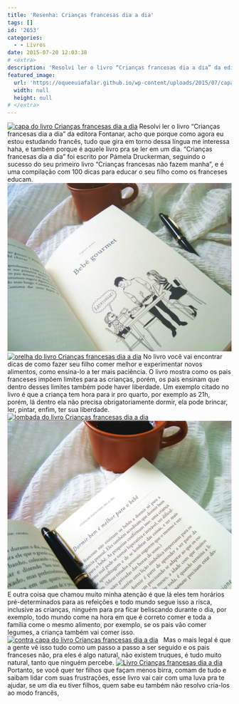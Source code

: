 ```yaml
---
title: 'Resenha: Crianças francesas dia a dia'
tags: []
id: '2653'
categories:
  - - Livros
date: 2015-07-20 12:03:38
# <extra>
description: 'Resolvi ler o livro “Crianças francesas dia a dia” da editora Fontanar, acho que porque como agora eu estou estudando francês, tudo que gira em torno dessa língua me interessa haha, e também porque é aquele livro pra se ler em um dia. “Crianças francesas dia a dia” foi escrito por Pámela Druckerman, seguindo o sucesso do seu primeiro livro “Crianças francesas não fazem manha”, e é uma compilação com 100 dicas para educar o seu filho como os franceses educam. No livro você vai encontrar dicas de como fazer seu filho comer melhor e experimentar novos alimentos, como ensina-lo a ter mais paciência. O livro mostra como os pais franceses impõem limites para as crianças, porém, os pais ensinam que dentro desses limites também pode haver liberdade. Um exemplo citado no livro é que a criança tem hora para &hellip;'
featured_image: 
  url: 'https://oqueeuiafalar.github.io/wp-content/uploads/2015/07/capa-do-livro-Crianças-francesas-dia-a-dia-1024x768.jpg'
  width: null
  height: null
# </extra>
---
```


[![capa do livro Crianças francesas dia a dia](/wp-content/uploads/2015/07/capa-do-livro-Crianças-francesas-dia-a-dia-1024x768.jpg)](/wp-content/uploads/2015/07/capa-do-livro-Crianças-francesas-dia-a-dia.jpg) Resolvi ler o livro “Crianças francesas dia a dia” da editora Fontanar, acho que porque como agora eu estou estudando francês, tudo que gira em torno dessa língua me interessa haha, e também porque é aquele livro pra se ler em um dia. “Crianças francesas dia a dia” foi escrito por Pámela Druckerman, seguindo o sucesso do seu primeiro livro “Crianças francesas não fazem manha”, e é uma compilação com 100 dicas para educar o seu filho como os franceses educam. [![páginas do livro Crianças francesas dia a dia](/wp-content/uploads/2015/07/páginas-do-livro-Crianças-francesas-dia-a-dia-1024x768.jpg)](/wp-content/uploads/2015/07/páginas-do-livro-Crianças-francesas-dia-a-dia.jpg) [![orelha do livro Crianças francesas dia a dia](/wp-content/uploads/2015/07/orelha-do-livro-Crianças-francesas-dia-a-dia-1024x768.jpg)](/wp-content/uploads/2015/07/orelha-do-livro-Crianças-francesas-dia-a-dia.jpg) No livro você vai encontrar dicas de como fazer seu filho comer melhor e experimentar novos alimentos, como ensina-lo a ter mais paciência. O livro mostra como os pais franceses impõem limites para as crianças, porém, os pais ensinam que dentro desses limites também pode haver liberdade. Um exemplo citado no livro é que a criança tem hora para ir pro quarto, por exemplo as 21h, porém, lá dentro ela não precisa obrigatoriamente dormir, ela pode brincar, ler, pintar, enfim, ter sua liberdade. [![lombada do livro Crianças francesas dia a dia](/wp-content/uploads/2015/07/lombada-do-livro-Crianças-francesas-dia-a-dia-1024x768.jpg)](/wp-content/uploads/2015/07/lombada-do-livro-Crianças-francesas-dia-a-dia.jpg) [![página do livro Crianças francesas dia a dia](/wp-content/uploads/2015/07/página-do-livro-Crianças-francesas-dia-a-dia-1024x768.jpg)](/wp-content/uploads/2015/07/página-do-livro-Crianças-francesas-dia-a-dia.jpg) E outra coisa que chamou muito minha atenção é que lá eles tem horários pré-determinados para as refeições e todo mundo segue isso a risca, inclusive as crianças, ninguém para pra ficar beliscando durante o dia, por exemplo, todo mundo come na hora em que é correto comer e toda a família come o mesmo alimento, por exemplo, se os pais vão comer legumes, a criança também vai comer isso. [![contra capa do livro Crianças francesas dia a dia](/wp-content/uploads/2015/07/contra-capa-do-livro-Crianças-francesas-dia-a-dia-1024x768.jpg)](/wp-content/uploads/2015/07/contra-capa-do-livro-Crianças-francesas-dia-a-dia.jpg)   Mas o mais legal é que a gente vê isso tudo como um passo a passo a ser seguido e os pais franceses não, pra eles é algo natural, não existem truques, é tudo muito natural, tanto que ninguém percebe. [![Livro Crianças francesas dia a dia](/wp-content/uploads/2015/07/Livro-Crianças-francesas-dia-a-dia-1024x768.jpg)](/wp-content/uploads/2015/07/Livro-Crianças-francesas-dia-a-dia.jpg) Portanto, se você quer ter filhos que façam menos birra, comam de tudo e saibam lidar com suas frustrações, esse livro vai cair com uma luva pra te ajudar, se um dia eu tiver filhos, quem sabe eu também não resolvo cria-los ao modo francês,
